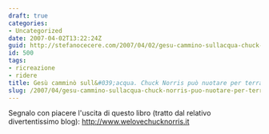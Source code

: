 ```yaml
---
draft: true
categories:
- Uncategorized
date: 2007-04-02T13:22:24Z
guid: http://stefanocecere.com/2007/04/02/gesu-cammino-sullacqua-chuck-norris-puo-nuotare-per-terra/
id: 500
tags:
- ricreazione
- ridere
title: Gesù camminò sull&#039;acqua. Chuck Norris può nuotare per terra.
slug: /2007/04/gesu-cammino-sullacqua-chuck-norris-puo-nuotare-per-terra/
---
```


Segnalo con piacere l'uscita di questo libro (tratto dal relativo divertentissimo blog): <a href="http://www.welovechucknorris.it/" target="_blank">http://www.welovechucknorris.it</a>